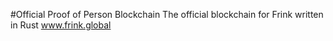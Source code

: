 #Official Proof of Person Blockchain
The official blockchain for Frink written in Rust  www.frink.global

